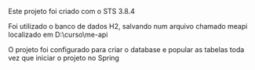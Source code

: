 Este projeto foi criado com o STS 3.8.4

Foi utilizado o banco de dados H2, 
salvando num arquivo chamado meapi
localizado em D:\curso\me-api

O projeto foi configurado para criar o database e popular as tabelas toda vez que iniciar o projeto no Spring